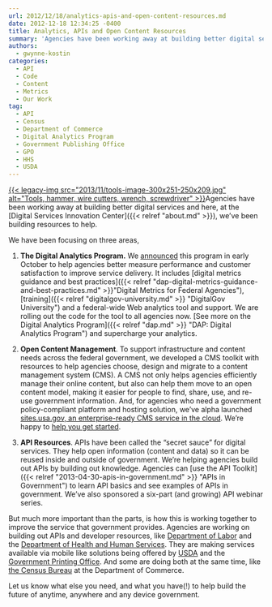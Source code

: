 ```yaml
---
url: 2012/12/18/analytics-apis-and-open-content-resources.md
date: 2012-12-18 12:34:25 -0400
title: Analytics, APIs and Open Content Resources
summary: 'Agencies have been working away at building better digital services and here, at the Digital Services Innovation Center, we&#8217;ve been building resources to help. We have been focusing on three areas, 1. The Digital Analytics Program. We announced this program in early October to help agencies better measure performance and customer satisfaction'
authors:
  - gwynne-kostin
categories:
  - API
  - Code
  - Content
  - Metrics
  - Our Work
tag:
  - API
  - Census
  - Department of Commerce
  - Digital Analytics Program
  - Government Publishing Office
  - GPO
  - HHS
  - USDA
---
```


[{{< legacy-img src="2013/11/tools-image-300x251-250x209.jpg" alt="Tools, hammer, wire cutters, wrench, screwdriver" >}}](https://s3.amazonaws.com/sitesusa/wp-content/uploads/sites/212/2013/11/tools-image-300x251.jpg)Agencies have been working away at building better digital services and here, at the [Digital Services Innovation Center]({{< relref "about.md" >}}), we&#8217;ve been building resources to help.

We have been focusing on three areas,

1. **The Digital Analytics Program.** We [announced](http://gsablogs.gsa.gov/dsic/2012/10/05/digital-analytics-program-helps-agencies-measure-web-performance/) this program in early October to help agencies better measure performance and customer satisfaction to improve service delivery. It includes [digital metrics guidance and best practices]({{< relref "dap-digital-metrics-guidance-and-best-practices.md" >}}"Digital Metrics for Federal Agencies"), [training]({{< relref "digitalgov-university.md" >}} "DigitalGov University") and a federal-wide Web analytics tool and support. We are rolling out the code for the tool to all agencies now. [See more on the Digital Analytics Program]({{< relref "dap.md" >}} "DAP: Digital Analytics Program") and supercharge your analytics.

2. **Open Content Management**. To support infrastructure and content needs across the federal government, we developed a CMS toolkit with resources to help agencies choose, design and migrate to a content management system (CMS). A CMS not only helps agencies efficiently manage their online content, but also can help them move to an open content model, making it easier for people to find, share, use, and re-use government information.  And, for agencies who need a government policy-compliant platform and hosting solution, we’ve alpha launched [sites.usa.gov, an enterprise-ready CMS service in the cloud](https://sites.usa.gov/). We’re happy to [help you get started](https://sites.usa.gov/).

3. **API Resources**. APIs have been called the “secret sauce” for digital services. They help open information (content and data) so it can be reused inside and outside of government. We’re helping agencies build out APIs by building out knowledge. Agencies can [use the API Toolkit]({{< relref "2013-04-30-apis-in-government.md" >}} "APIs in Government") to learn API basics and see examples of APIs in government. We&#8217;ve also sponsored a six-part (and growing) API webinar series.

But much more important than the parts, is how this is working together to improve the service that government provides. Agencies are working on building out APIs and developer resources, like [Department of Labor](http://developer.dol.gov/) and the [Department of Health and Human Services](http://www.hhs.gov/developer). They are making services available via mobile like solutions being offered by [USDA](http://howtomobile.apps.gov/2012/11/30/usdas-soil-web-app/) and the [Government Printing Office](http://howtomobile.apps.gov/2012/11/15/presidential-documents-mobile-web-app/). And some are doing both at the same time, like [the Census Bureau](http://blogs.census.gov/2012/07/25/pardon-our-dust-census-gov-transformation/) at the Department of Commerce.

Let us know what else you need, and what you have(!) to help build the future of anytime, anywhere and any device government.